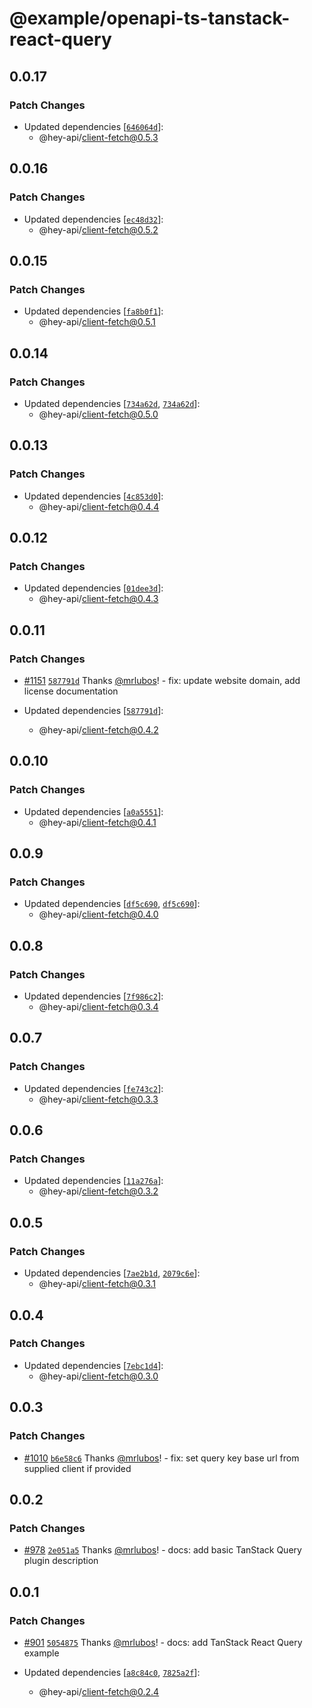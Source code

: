 # @example/openapi-ts-tanstack-react-query

## 0.0.17

### Patch Changes

- Updated dependencies [[`646064d`](https://github.com/hey-api/openapi-ts/commit/646064d1aecea988d2b4df73bd24b2ee83394ae0)]:
  - @hey-api/client-fetch@0.5.3

## 0.0.16

### Patch Changes

- Updated dependencies [[`ec48d32`](https://github.com/hey-api/openapi-ts/commit/ec48d323d80de8e6a47ce7ecd732288f0a47e17a)]:
  - @hey-api/client-fetch@0.5.2

## 0.0.15

### Patch Changes

- Updated dependencies [[`fa8b0f1`](https://github.com/hey-api/openapi-ts/commit/fa8b0f11ed99c63f694a494944ccc2fbfa9706cc)]:
  - @hey-api/client-fetch@0.5.1

## 0.0.14

### Patch Changes

- Updated dependencies [[`734a62d`](https://github.com/hey-api/openapi-ts/commit/734a62dd8d594b8266964fe16766a481d37eb7df), [`734a62d`](https://github.com/hey-api/openapi-ts/commit/734a62dd8d594b8266964fe16766a481d37eb7df)]:
  - @hey-api/client-fetch@0.5.0

## 0.0.13

### Patch Changes

- Updated dependencies [[`4c853d0`](https://github.com/hey-api/openapi-ts/commit/4c853d090b79245854d13831f64731db4a92978b)]:
  - @hey-api/client-fetch@0.4.4

## 0.0.12

### Patch Changes

- Updated dependencies [[`01dee3d`](https://github.com/hey-api/openapi-ts/commit/01dee3df879232939e43355231147b3d910fb482)]:
  - @hey-api/client-fetch@0.4.3

## 0.0.11

### Patch Changes

- [#1151](https://github.com/hey-api/openapi-ts/pull/1151) [`587791d`](https://github.com/hey-api/openapi-ts/commit/587791dfede0167fbed229281467e4c4875936f5) Thanks [@mrlubos](https://github.com/mrlubos)! - fix: update website domain, add license documentation

- Updated dependencies [[`587791d`](https://github.com/hey-api/openapi-ts/commit/587791dfede0167fbed229281467e4c4875936f5)]:
  - @hey-api/client-fetch@0.4.2

## 0.0.10

### Patch Changes

- Updated dependencies [[`a0a5551`](https://github.com/hey-api/openapi-ts/commit/a0a55510d30a1a8dea0ade4908b5b13d51b5f9e6)]:
  - @hey-api/client-fetch@0.4.1

## 0.0.9

### Patch Changes

- Updated dependencies [[`df5c690`](https://github.com/hey-api/openapi-ts/commit/df5c69048a03a1c7729a5200c586164287a8a6fa), [`df5c690`](https://github.com/hey-api/openapi-ts/commit/df5c69048a03a1c7729a5200c586164287a8a6fa)]:
  - @hey-api/client-fetch@0.4.0

## 0.0.8

### Patch Changes

- Updated dependencies [[`7f986c2`](https://github.com/hey-api/openapi-ts/commit/7f986c2c7726ed8fbf16f8b235b7769c7d990502)]:
  - @hey-api/client-fetch@0.3.4

## 0.0.7

### Patch Changes

- Updated dependencies [[`fe743c2`](https://github.com/hey-api/openapi-ts/commit/fe743c2d41c23bf7e1706bceedd6319299131197)]:
  - @hey-api/client-fetch@0.3.3

## 0.0.6

### Patch Changes

- Updated dependencies [[`11a276a`](https://github.com/hey-api/openapi-ts/commit/11a276a1e35dde0735363e892d8142016fd87eec)]:
  - @hey-api/client-fetch@0.3.2

## 0.0.5

### Patch Changes

- Updated dependencies [[`7ae2b1d`](https://github.com/hey-api/openapi-ts/commit/7ae2b1db047f3b6efe917a8b43ac7c851fb86c8f), [`2079c6e`](https://github.com/hey-api/openapi-ts/commit/2079c6e83a6b71e157c8e7ea56260b4e9ff8411d)]:
  - @hey-api/client-fetch@0.3.1

## 0.0.4

### Patch Changes

- Updated dependencies [[`7ebc1d4`](https://github.com/hey-api/openapi-ts/commit/7ebc1d44af74db2522219d71d240325f6bc5689d)]:
  - @hey-api/client-fetch@0.3.0

## 0.0.3

### Patch Changes

- [#1010](https://github.com/hey-api/openapi-ts/pull/1010) [`b6e58c6`](https://github.com/hey-api/openapi-ts/commit/b6e58c64d1b71897533a85d1738cd7ce7ede178d) Thanks [@mrlubos](https://github.com/mrlubos)! - fix: set query key base url from supplied client if provided

## 0.0.2

### Patch Changes

- [#978](https://github.com/hey-api/openapi-ts/pull/978) [`2e051a5`](https://github.com/hey-api/openapi-ts/commit/2e051a596302c2e103dca25951a07b4aae1e9e23) Thanks [@mrlubos](https://github.com/mrlubos)! - docs: add basic TanStack Query plugin description

## 0.0.1

### Patch Changes

- [#901](https://github.com/hey-api/openapi-ts/pull/901) [`5054875`](https://github.com/hey-api/openapi-ts/commit/505487582667fb2d9fe99a25ad53ea608ce5033d) Thanks [@mrlubos](https://github.com/mrlubos)! - docs: add TanStack React Query example

- Updated dependencies [[`a8c84c0`](https://github.com/hey-api/openapi-ts/commit/a8c84c02dbb5ef1a59f5d414dff425e135c7a446), [`7825a2f`](https://github.com/hey-api/openapi-ts/commit/7825a2fba566a76c63775172ef0569ef375406b6)]:
  - @hey-api/client-fetch@0.2.4
